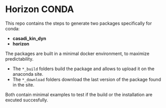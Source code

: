 # Horizon CONDA

This repo contains the steps to generate two packages specifically for conda:
- **casadi_kin_dyn**
- **horizon**

The packages are built in a minimal docker environment, to maximize predictability.

- The `*_build` folders build the package and allows to upload it on the anaconda site.
- The `*_download` folders download the last version of the package found in the site.

Both contain minimal examples to test if the build or the installation are excuted succesfully.